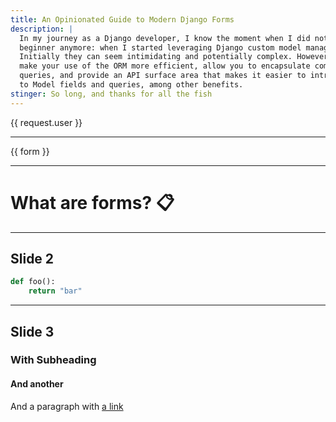 ```yaml
---
title: An Opinionated Guide to Modern Django Forms
description: |
  In my journey as a Django developer, I know the moment when I did not consider myself a
  beginner anymore: when I started leveraging Django custom model managers and querysets.
  Initially they can seem intimidating and potentially complex. However, they can help
  make your use of the ORM more efficient, allow you to encapsulate complex and repetitive
  queries, and provide an API surface area that makes it easier to introduce certain changes
  to Model fields and queries, among other benefits.
stinger: So long, and thanks for all the fish
---
```

<!-- markdownlint-disable MD025 -->

{{ request.user }}

---

{{ form }}

---
<!-- .slide: class="bg-blue-500 text-blue-50" -->
# What are forms? 📋

---

## Slide 2

```python
def foo():
    return "bar"
```

---

## Slide 3

### With Subheading

#### And another

And a paragraph with [a link](https://example.com)
